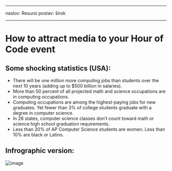 * * *

naslov: Resursi postav: širok

* * *

# How to attract media to your Hour of Code event

## Some shocking statistics (USA):

  * There will be one million more computing jobs than students over the next 10 years (adding up to $500 billion in salaries).
  * More than 50 percent of all projected math and science occupations are in computing occupations. 
  * Computing occupations are among the highest-paying jobs for new graduates. Yet fewer than 3% of college students graduate with a degree in computer science.
  * In 26 states, computer science classes don’t count toward math or science high school graduation requirements. 
  * Less than 20% of AP Computer Science students are women. Less than 10% are black or Latino.

## Infrographic version:

![image](http://code.org/images/fit-8000/Code.org_infographic.png)